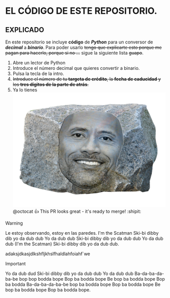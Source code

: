 # EL CÓDIGO DE ESTE REPOSITORIO.
## EXPLICADO

En este repositorio se incluye **código** de **_Python_** para un conversor de ***decimal*** a ***binario***.
Para poder usarlo ~~tengo que explicarte esto porque me pagan para hacerlo, porque si no ...~~ sigue la siguiente lista ~~guapo~~.
1. Abre un lector de Python
2. Introduce el número decimal que quieres convertir a binario.
3. Pulsa la tecla de la intro.
4. ~~Introduce el número de tu **targeta de crédito**, la **fecha de caducidad** y los **tres dígitos de la parte de atrás**.~~
5. Ya lo tienes
![La roca, pero es una roca.](dtuw1afznfv71.png)
@octocat :+1: This PR looks great - it's ready to merge! :shipit:
> [!WARNING]
> Le estoy observando, estoy en las paredes.
> I'm the Scatman
> Ski-bi dibby dib yo da dub dub
> Yo da dub dub
> Ski-bi dibby dib yo da dub dub
> Yo da dub dub
> (I'm the Scatman)
> Ski-bi dibby dib yo da dub dub.
> 
adaksjdkasjdlkshfljkhslfhaldlahfoiahf`we

> [!Important]
> Yo da dub dud
> Ski-bi dibby dib yo da dub dub
> Yo da dub dub
> Ba-da-ba-da-ba-be bop bop bodda bope
> Bop ba bodda bope
> Be bop ba bodda bope
> Bop ba bodda
> Ba-da-ba-da-ba-be bop ba bodda bope
> Bop ba bodda bope
> Be bop ba bodda bope
> Bop ba bodda bope.
